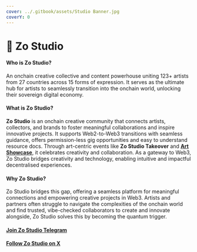 ```yaml
---
cover: ../.gitbook/assets/Studio Banner.jpg
coverY: 0
---
```


# 🎨 Zo Studio

#### **Who is Zo Studio?**

An onchain creative collective and content powerhouse uniting 123+ artists from 27 countries across 15 forms of expression. It serves as the ultimate hub for artists to seamlessly transition into the onchain world, unlocking their sovereign digital economy.

#### **What is Zo Studio?**

**Zo Studio** is an onchain creative community that connects artists, collectors, and brands to foster meaningful collaborations and inspire innovative projects. It supports Web2-to-Web3 transitions with seamless guidance, offers permission-less gig opportunities and easy to understand resource docs. Through art-centric events like **Zo Studio Takeover** and [**Art Showcase**](https://www.notion.so/Open-Call-Art-Exhibit-146b319deb8580b1b39fe6eade227c1e?pvs=21), it celebrates creativity and collaboration. As a gateway to Web3, Zo Studio bridges creativity and technology, enabling intuitive and impactful decentralised experiences.

#### **Why Zo Studio?**

Zo Studio bridges this gap, offering a seamless platform for meaningful connections and empowering creative projects in Web3. Artists and partners often struggle to navigate the complexities of the onchain world and find trusted, vibe-checked collaborators to create and innovate alongside, Zo Studio solves this by becoming the quantum trigger.

#### [**Join Zo Studio Telegram** ](https://t.me/+vd5O3nSZIMRhODA1)

[**Follow Zo Studio on X**](https://x.com/TheZoStudio)&#x20;
